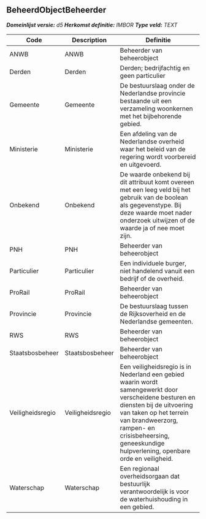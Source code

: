 ﻿## BeheerdObjectBeheerder

*__Domeinlijst versie:__ d5*
*__Herkomst definitie:__ IMBOR*
*__Type veld:__ TEXT*

|__Code__ |__Description__ |__Definitie__	|
|	---	|	---	|   ---	| 
| ANWB | ANWB | Beheerder van beheerobject |
| Derden | Derden | Derden; bedrijfachtig en geen particulier |
| Gemeente | Gemeente | De bestuurslaag onder de Nederlandse provincie bestaande uit een verzameling woonkernen met het bijbehorende gebied. |
| Ministerie | Ministerie | Een afdeling van de Nederlandse overheid waar het beleid van de regering wordt voorbereid en uitgevoerd. |
| Onbekend | Onbekend | De waarde onbekend bij dit attribuut komt overeen met een leeg veld bij het gebruik van de boolean als gegevenstype. Bij deze waarde moet nader onderzoek uitwijzen of de waarde ja of nee moet zijn. |
| PNH | PNH | Beheerder van beheerobject |
| Particulier | Particulier | Een individuele burger, niet handelend vanuit een bedrijf of de overheid. |
| ProRail | ProRail | Beheerder van beheerobject |
| Provincie | Provincie | De bestuurslaag tussen de Rijksoverheid en de Nederlandse gemeenten. |
| RWS | RWS | Beheerder van beheerobject |
| Staatsbosbeheer | Staatsbosbeheer | Beheerder van beheerobject |
| Veiligheidsregio | Veiligheidsregio | Een veiligheidsregio is in Nederland een gebied waarin wordt samengewerkt door verscheidene besturen en diensten bij de uitvoering van taken op het terrein van brandweerzorg, rampen- en crisisbeheersing, geneeskundige hulpverlening, openbare orde en veiligheid. |
| Waterschap | Waterschap | Een regionaal overheidsorgaan dat bestuurlijk verantwoordelijk is voor de waterhuishouding in een gebied. |

